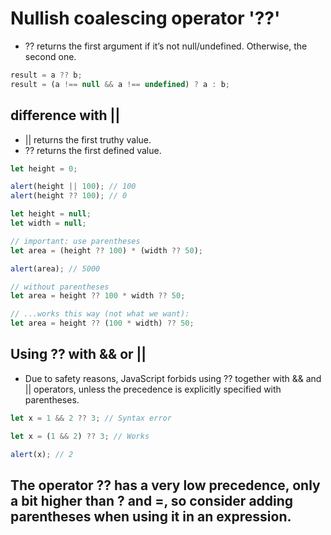 # Nullish coalescing operator '??'
* ?? returns the first argument if it’s not null/undefined. Otherwise, the second one.
```javascript
result = a ?? b;
result = (a !== null && a !== undefined) ? a : b;
```
## difference with ||
* || returns the first truthy value.
* ?? returns the first defined value.

```javascript
let height = 0;

alert(height || 100); // 100
alert(height ?? 100); // 0
```

```javascript
let height = null;
let width = null;

// important: use parentheses
let area = (height ?? 100) * (width ?? 50);

alert(area); // 5000

// without parentheses
let area = height ?? 100 * width ?? 50;

// ...works this way (not what we want):
let area = height ?? (100 * width) ?? 50;
```

## Using ?? with && or ||
* Due to safety reasons, JavaScript forbids using ?? together with && and || operators, unless the precedence is explicitly specified with parentheses.
```javascript
let x = 1 && 2 ?? 3; // Syntax error

let x = (1 && 2) ?? 3; // Works

alert(x); // 2
```
## The operator ?? has a very low precedence, only a bit higher than ? and =, so consider adding parentheses when using it in an expression.
